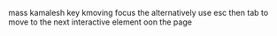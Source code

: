 mass
kamalesh
key kmoving focus the alternatively use esc then tab to move to the next interactive element oon the page
